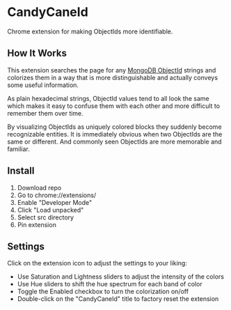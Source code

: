 # CandyCaneId

Chrome extension for making ObjectIds more identifiable.

## How It Works

This extension searches the page for
any [MongoDB ObjectId](https://www.mongodb.com/docs/manual/reference/method/ObjectId/) strings and
colorizes them in a way that is more distinguishable and actually conveys some useful information.

As plain hexadecimal strings, ObjectId values tend to all look the same which makes it easy to
confuse them with each other and more difficult to remember them over time.

By visualizing ObjectIds as uniquely colored blocks they suddenly become recognizable entities. It
is immediately obvious when two ObjectIds are the same or different. And commonly seen ObjectIds are
more memorable and familiar.

## Install

1. Download repo
2. Go to chrome://extensions/
3. Enable "Developer Mode"
4. Click "Load unpacked"
5. Select src directory
6. Pin extension

## Settings

Click on the extension icon to adjust the settings to your liking:

- Use Saturation and Lightness sliders to adjust the intensity of the colors
- Use Hue sliders to shift the hue spectrum for each band of color
- Toggle the Enabled checkbox to turn the colorization on/off
- Double-click on the "CandyCaneId" title to factory reset the extension

